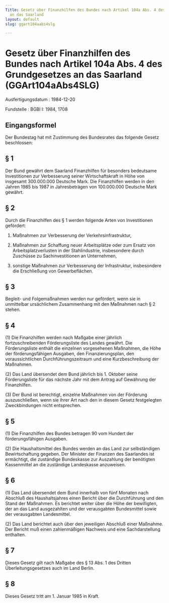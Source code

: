 ```yaml
---
Title: Gesetz über Finanzhilfen des Bundes nach Artikel 104a Abs. 4 des Grundgesetzes
  an das Saarland
layout: default
slug: ggart104aabs4slg

---
```


# Gesetz über Finanzhilfen des Bundes nach Artikel 104a Abs. 4 des Grundgesetzes an das Saarland (GGArt104aAbs4SLG)

Ausfertigungsdatum
:   1984-12-20

Fundstelle
:   BGBl I: 1984, 1708



## Eingangsformel

Der Bundestag hat mit Zustimmung des Bundesrates das folgende Gesetz
beschlossen:


## § 1

Der Bund gewährt dem Saarland Finanzhilfen für besonders bedeutsame
Investitionen zur Verbesserung seiner Wirtschaftskraft in Höhe von
insgesamt 300.000.000 Deutsche Mark. Die Finanzhilfen werden in den
Jahren 1985 bis 1987 in Jahresbeträgen von 100.000.000 Deutsche Mark
gewährt.


## § 2

Durch die Finanzhilfen des § 1 werden folgende Arten von Investitionen
gefördert:

1.  Maßnahmen zur Verbesserung der Verkehrsinfrastruktur,


2.  Maßnahmen zur Schaffung neuer Arbeitsplätze oder zum Ersatz von
    Arbeitsplatzverlusten in der Stahlindustrie, insbesondere durch
    Zuschüsse zu Sachinvestitionen an Unternehmen,


3.  sonstige Maßnahmen zur Verbesserung der Infrastruktur, insbesondere
    die Erschließung von Gewerbeflächen.





## § 3

Begleit- und Folgemaßnahmen werden nur gefördert, wenn sie in
unmittelbar ursächlichem Zusammenhang mit den Maßnahmen nach § 2
stehen.


## § 4

(1) Die Finanzhilfen werden nach Maßgabe einer jährlich
fortzuschreibenden Förderungsliste des Landes gewährt. Die
Förderungsliste enthält die einzelnen vorgesehenen Maßnahmen, die Höhe
der förderungsfähigen Ausgaben, den Finanzierungsplan, den
voraussichtlichen Durchführungszeitraum und eine Kurzbeschreibung der
Maßnahmen.

(2) Das Land übersendet dem Bund jährlich bis 1. Oktober seine
Förderungsliste für das nächste Jahr mit dem Antrag auf Gewährung der
Finanzhilfen.

(3) Der Bund ist berechtigt, einzelne Maßnahmen von der Förderung
auszuschließen, wenn sie ihrer Art nach den in diesem Gesetz
festgelegten Zweckbindungen nicht entsprechen.


## § 5

(1) Die Finanzhilfen des Bundes betragen 90 vom Hundert der
förderungsfähigen Ausgaben.

(2) Die Haushaltsmittel des Bundes werden an das Land zur
selbständigen Bewirtschaftung gegeben. Der Minister der Finanzen des
Saarlandes ist ermächtigt, die zuständige Bundeskasse zur Auszahlung
der benötigten Kassenmittel an die zuständige Landeskasse anzuweisen.


## § 6

(1) Das Land übersendet dem Bund innerhalb von fünf Monaten nach
Abschluß des Haushaltsjahres einen Bericht über die Durchführung und
den Stand der Maßnahmen. Es berichtet weiter über die Höhe der
bewilligten, der an das Land ausgezahlten und der verausgabten
Bundesmittel sowie der verausgabten Landesmittel.

(2) Das Land berichtet auch über den jeweiligen Abschluß einer
Maßnahme. Der Bericht muß einen zahlenmäßigen Nachweis und eine
Sachdarstellung enthalten.


## § 7

Dieses Gesetz gilt nach Maßgabe des § 13 Abs. 1 des Dritten
Überleitungsgesetzes auch im Land Berlin.


## § 8

Dieses Gesetz tritt am 1. Januar 1985 in Kraft.

